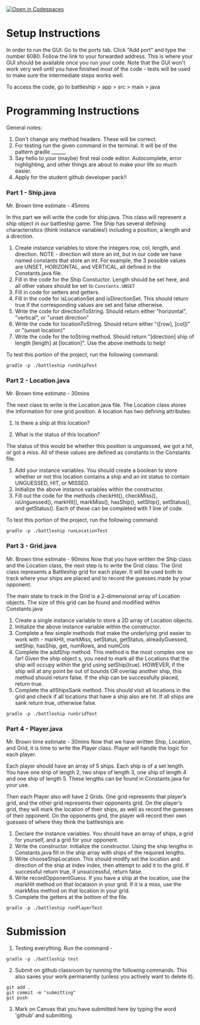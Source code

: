 [![Open in Codespaces](https://classroom.github.com/assets/launch-codespace-2972f46106e565e64193e422d61a12cf1da4916b45550586e14ef0a7c637dd04.svg)](https://classroom.github.com/open-in-codespaces?assignment_repo_id=18559701)
# Setup Instructions
In order to run the GUI:
Go to the ports tab. Click "Add port" and type the number 6080.
Follow the link to your forwarded address. This is where your GUI should be available once you run your code. Note that the GUI won't work very well until you have finished most of the code - tests will be used to make sure the intermediate steps works well. 

To access the code, go to battleship > app > src > main > java


# Programming Instructions

General notes:
1. Don't change any method headers. These will be correct. 
2. For testing run the given command in the terminal. It will be of the pattern gradle ______
3. Say hello to your (maybe) first real code editor. Autocomplete, error highlighting, and other things are about to make your life so much easier. 
4. Apply for the student github developer pack!!


### Part 1 - Ship.java
Mr. Brown time estimate - 45mins

In this part we will write the code for ship.java. This class will represent a ship object in our battleship game. The Ship has several defining characteristics (think instance variables!) including a position, a length and a direction.

1. Create instance variables to store the integers row, col, length, and direction. NOTE - direction will store an int, but in our code we have named constants that store an int. For example, the 3 possible values are UNSET, HORIZONTAL, and VERTICAL, all defined in the Constants.java file. 
2. Fill in the code for the Ship Constuctor. Length should be set here, and all other values should be set to `Constants.UNSET`
3. Fill in code for setters and getters. 
4. Fill in the code for isLocationSet and isDirectionSet. This should return true if the corresponding values are set and false otherwise. 
5. Write the code for directionToString. Should return either "horizontal", "vertical", or "unset direction"
6. Write the code for locationToString. Should return either "([row], [col])" or "(unset location)"
7. Write the code for the toString method. Should return "[direction] ship of length [length] at [location]". Use the above methods to help!

To test this portion of the project, run the following command: 
```
gradle -p ./battleship runShipTest
```

### Part 2 - Location.java
Mr. Brown time estimate - 30mins

The next class to write is the Location.java file. The Location class stores the information for one grid position. A location has two defining attributes:

1) Is there a ship at this location?

2) What is the status of this location?

The status of this would be whether this position is unguessed, we got a hit, or got a miss. All of these values are defined as constants in the Constants file. 

1. Add your instance variables. You should create a boolean to store whether or not this location contains a ship and an int status to contain UNGUESSED, HIT, or MISSED. 
2. Initialize the above instance variables within the constructor. 
3. Fill out the code for the methods checkHit(), checkMiss(), isUnguessed(), markHit(), markMiss(), hasShip(), setShip(), setStatus(), and getStatus(). Each of these can be completed with 1 line of code. 

To test this portion of the project, run the following command: 
```
gradle -p ./battleship runLocationTest
```

### Part 3 - Grid.java
Mr. Brown time estimate - 90mins
Now that you have written the Ship class and the Location class, the next step is to write the Grid class. The Grid class represents a Battleship grid for each player. It will be used both to track where your ships are placed and to record the guesses made by your opponent.

The main state to track in the Grid is a 2-dimensional array of Location objects. The size of this grid can be found and modified within Constants.java

1. Create a single instance variable to store a 2D array of Location objects. 
2. Initialize the above instance variable within the constructor. 
3. Complete a few simple methods that make the underlying grid easier to work with - markHit, markMiss, setStatus, getStatus, alreadyGuessed, setShip, hasShip, get, numRows, and numCols
4. Complete the addShip method. This method is the most complex one so far! Given the ship object s, you need to mark all the Locations that the ship will occupy within the grid using setShip(true). HOWEVER, if the ship will at any point be out of bounds OR overlap another ship, this method should return false. If the ship can be successfully placed, return true. 
5. Complete the allShipsSank method. This should visit all locations in the grid and check if all locations that have a ship also are hit. If all ships are sank return true, otherwise false. 

```
gradle -p ./battleship runGridTest
```

### Part 4 - Player.java
Mr. Brown time estimate - 30mins
Now that we have written Ship, Location, and Grid, it is time to write the Player class. Player will handle the logic for each player.

Each player should have an array of 5 ships. Each ship is of a set length. You have one ship of length 2, two ships of length 3, one ship of length 4 and one ship of length 5. These lengths can be found in Constants.java for your use. 

Then each Player also will have 2 Grids. One grid represents that player’s grid, and the other grid represents their opponents grid. On the player’s grid, they will mark the location of their ships, as well as record the guesses of their opponent. On the opponents grid, the player will record their own guesses of where they think the battleships are.

1. Declare the instance variables. You should have an array of ships, a grid for yourself, and a grid for your opponent. 
2. Write the constructor. Initialize the constructor. Using the ship lengths in Constants.java fill in the ship array with ships of the required lengths. 
3. Write chooseShipLocation. This should modify set the location and direction of the ship at index index, then attempt to add it to the grid. If successful return true, if unsuccessful, return false. 
4. Write recordOpponentGuess. If you have a ship at the location, use the markHit method on that locataion in your grid. If it is a miss, use the markMiss method on that location in your grid. 
5. Complete the getters at the bottom of the file. 

```
gradle -p ./battleship runPlayerTest
```

# Submission
1. Testing everything. Run the command - 
``` 
gradle -p ./battleship test
```

2. Submit on github classroom by running the following commands. This also saves your work permanently (unless you actively want to delete it). 

```
git add . 
git commit -m "submitting"
git push
```

3. Mark on Canvas that you have submitted here by typing the word 'github' and submitting. 